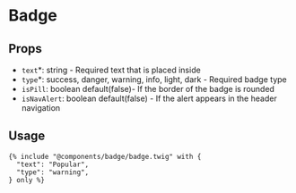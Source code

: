 # Badge

## Props

- `text`*: string - Required text that is placed inside
- `type`*: success, danger, warning, info, light, dark - Required badge type
- `isPill`: boolean default(false)- If the border of the badge is rounded
- `isNavAlert`: boolean default(false) - If the alert appears in the header navigation

## Usage

```twig
{% include "@components/badge/badge.twig" with {
  "text": "Popular",
  "type": "warning",
} only %}
```
